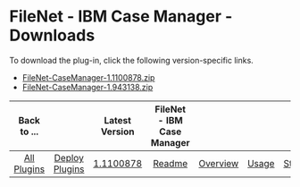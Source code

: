 
# FileNet - IBM Case Manager - Downloads

To download the plug-in, click the following version-specific links.
- [FileNet-CaseManager-1.1100878.zip](https://raw.githubusercontent.com/UrbanCode/IBM-UCD-PLUGINS/main/files/FileNet-CaseManager/FileNet-CaseManager-1.1100878.zip)
- [FileNet-CaseManager-1.943138.zip](https://raw.githubusercontent.com/UrbanCode/IBM-UCD-PLUGINS/main/files/FileNet-CaseManager/FileNet-CaseManager-1.943138.zip)

|Back to ...||Latest Version|FileNet - IBM Case Manager ||||
| :---: | :---: | :---: | :---: | :---: | :---: | :---: |
|[All Plugins](../../index.md)|[Deploy Plugins](../README.md)|[1.1100878](https://raw.githubusercontent.com/UrbanCode/IBM-UCD-PLUGINS/main/files/FileNet-CaseManager/FileNet-CaseManager-1.1100878.zip)|[Readme](README.md)|[Overview](overview.md)|[Usage](usage.md)|[Steps](steps.md)|
